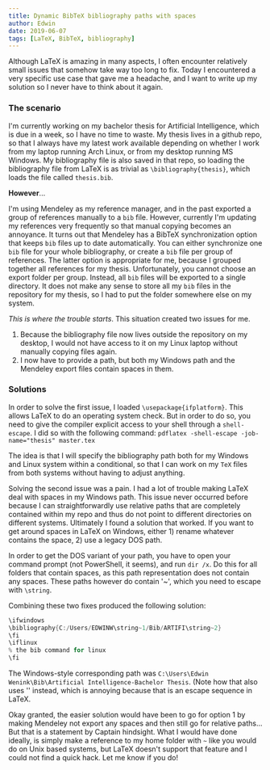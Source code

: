 ```yaml
---
title: Dynamic BibTeX bibliography paths with spaces
author: Edwin
date: 2019-06-07
tags: [LaTeX, BibTeX, bibliography]
---
```


Although LaTeX is amazing in many aspects, I often encounter relatively small issues that somehow take way too long to fix. 
Today I encountered a very specific use case that gave me a headache, and I want to write up my solution so I never have to think about it again.

### The scenario

I'm currently working on my bachelor thesis for Artificial Intelligence, which is due in a week, so I have no time to waste.
My thesis lives in a github repo, so that I always have my latest work available depending on whether I work from my laptop running Arch Linux, or from my desktop running MS Windows. 
My bibliography file is also saved in that repo, so loading the bibliography file from LaTeX is as trivial as `\bibliography{thesis}`, which loads the file called `thesis.bib`.

**However**...

I'm using Mendeley as my reference manager, and in the past exported a group of references manually to a `bib` file. 
However, currently I'm updating my references very frequently so that manual copying becomes an annoyance.
It turns out that Mendeley has a BibTeX synchronization option that keeps `bib` files up to date automatically.
You can either synchronize one `bib` file for your whole bibliography, or create a `bib` file per group of references.
The latter option is appropriate for me, because I grouped together all references for my thesis.
Unfortunately, you cannot choose an export folder per group.
Instead, all `bib` files will be exported to a single directory.
It does not make any sense to store all my `bib` files in the repository for my thesis, so I had to put the folder somewhere else on my system.

*This is where the trouble starts*.
This situation created two issues for me. 

1. Because the bibliography file now lives outside the repository on my desktop, I would not have access to it on my Linux laptop without manually copying files again.
2. I now have to provide a path, but both my Windows path and the Mendeley export files contain spaces in them.


### Solutions

In order to solve the first issue, I loaded `\usepackage{ifplatform}`.
This allows LaTeX to do an operating system check.
But in order to do so, you need to give the compiler explicit access to your shell through a `shell-escape`.
I did so with the following command: 
`pdflatex -shell-escape -job-name="thesis" master.tex`

The idea is that I will specify the bibliography path both for my Windows and Linux system within a conditional, so that I can work on my `TeX` files from both systems without having to adjust anything.

Solving the second issue was a pain.
I had a lot of trouble making LaTeX deal with spaces in my Windows path.
This issue never occurred before because I can straightforwardly use relative paths that are completely contained within my repo and thus do not point to different directories on different systems.
Ultimately I found a solution that worked.
If you want to get around spaces in LaTeX on Windows, either 1) rename whatever contains the space, 2) use a legacy DOS path.

In order to get the DOS variant of your path, you have to open your command prompt (not PowerShell, it seems), and run `dir /x`.
Do this for all folders that contain spaces, as this path representation does not contain any spaces.
These paths however do contain '~', which you need to escape with `\string`.

Combining these two fixes produced the following solution:

```java
\ifwindows
\bibliography{C:/Users/EDWINW\string~1/Bib/ARTIFI\string~2}
\fi
\iflinux
% the bib command for linux
\fi
```

The Windows-style corresponding path was `C:\Users\Edwin Wenink\Bib\Artificial Intelligence-Bachelor Thesis`.
(Note how that also uses '\' instead, which is annoying because that is an escape sequence in LaTeX.

Okay granted, the easier solution would have been to go for option 1 by making Mendeley not export any spaces and then still go for relative paths... But that is a statement by Captain hindsight.
What I would have done ideally, is simply make a reference to my home folder with `~` like you would do on Unix based systems, but LaTeX doesn't support that feature and I could not find a quick hack.
Let me know if you do!
